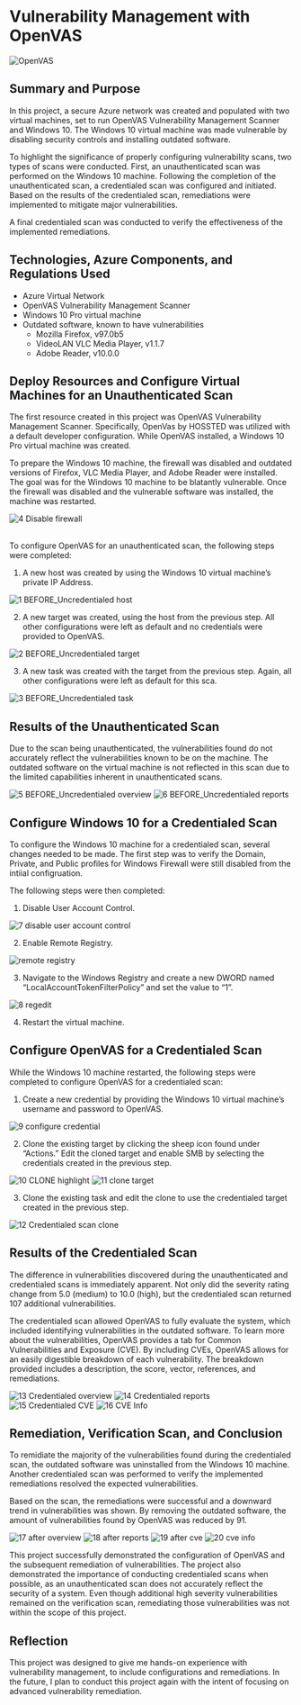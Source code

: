 # Vulnerability Management with OpenVAS
![OpenVAS](https://github.com/TylerDeaver/OpenVAS/assets/149614301/6a3b53cb-d9ca-47b4-ab6e-4f3f01a2dea0)


## Summary and Purpose

In this project, a secure Azure network was created and populated with two virtual machines, set to run OpenVAS Vulnerability Management Scanner and Windows 10. The Windows 10 virtual machine was made vulnerable by disabling security controls and installing outdated software. 

To highlight the significance of properly configuring vulnerability scans, two types of scans were conducted. First, an unauthenticated scan was performed on the Windows 10 machine. Following the completion of the unauthenticated scan, a credentialed scan was configured and initiated. Based on the results of the credentialed scan, remediations were implemented to mitigate major vulnerabilities. 

A final credentialed scan was conducted to verify the effectiveness of the implemented remediations.


## Technologies, Azure Components, and Regulations Used

- Azure Virtual Network
- OpenVAS Vulnerability Management Scanner
- Windows 10 Pro virtual machine
- Outdated software, known to have vulnerabilities
  - Mozilla Firefox, v97.0b5
  - VideoLAN VLC Media Player, v1.1.7
  - Adobe Reader, v10.0.0


## Deploy Resources and Configure Virtual Machines for an Unauthenticated Scan

The first resource created in this project was OpenVAS Vulnerability Management Scanner. Specifically, OpenVas by HOSSTED was utilized with a default developer configuration. While OpenVAS installed, a Windows 10 Pro virtual machine was created. 

To prepare the Windows 10 machine, the firewall was disabled and outdated versions of Firefox, VLC Media Player, and Adobe Reader were installed. The goal was for the Windows 10 machine to be blatantly vulnerable. Once the firewall was disabled and the vulnerable software was installed, the machine was restarted.


![4 Disable firewall](https://github.com/TylerDeaver/OpenVAS/assets/149614301/d0f4c453-b01f-4bf7-9c45-9844cf4266cc)


<br>To configure OpenVAS for an unauthenticated scan, the following steps were completed:

1. A new host was created by using the Windows 10 virtual machine’s private IP Address.


![1 BEFORE_Uncredentialed host](https://github.com/TylerDeaver/OpenVAS/assets/149614301/80742a9f-0341-4296-bb29-df15529b75a8)


2. A new target was created, using the host from the previous step. All other configurations were left as default and no credentials were provided to OpenVAS.


![2 BEFORE_Uncredentialed target](https://github.com/TylerDeaver/OpenVAS/assets/149614301/694460cc-7de3-40f8-b01f-94e3a28f402f)


3. A new task was created with the target from the previous step. Again, all other configurations were left as default for this sca.


![3 BEFORE_Uncredentialed task](https://github.com/TylerDeaver/OpenVAS/assets/149614301/860b35b1-a330-4eca-8c33-8c662a85d56c)



##  Results of the Unauthenticated Scan

Due to the scan being unauthenticated, the vulnerabilities found do not accurately reflect the vulnerabilities known to be on the machine. The outdated software on the virtual machine is not reflected in this scan due to the limited capabilities inherent in unauthenticated scans.


![5 BEFORE_Uncredentialed overview](https://github.com/TylerDeaver/OpenVAS/assets/149614301/b1c77fa5-e21c-4ed2-8711-f7622f97d1c6)
![6 BEFORE_Uncredentialed reports](https://github.com/TylerDeaver/OpenVAS/assets/149614301/3d5388a7-f94c-4586-8969-161bb15980b7)


## Configure Windows 10 for a Credentialed Scan

To configure the Windows 10 machine for a credentialed scan, several changes needed to be made. The first step was to verify the Domain, Private, and Public profiles for Windows Firewall were still disabled from the intiial configruation.

The following steps were then completed:

1. Disable User Account Control.


![7 disable user account control](https://github.com/TylerDeaver/OpenVAS/assets/149614301/87eb7d5f-c7e6-429d-b0e5-cb218243a04c)


2. Enable Remote Registry.


![remote registry](https://github.com/TylerDeaver/OpenVAS/assets/149614301/5197899e-c971-44e7-9cca-935b910297ec)


3. Navigate to the Windows Registry and create a new DWORD named “LocalAccountTokenFilterPolicy” and set the value to “1”.


![8 regedit](https://github.com/TylerDeaver/OpenVAS/assets/149614301/bcc9a5df-7068-45ad-bebd-03ed4cb5dbe7)


4. Restart the virtual machine.


## Configure OpenVAS for a Credentialed Scan

While the Windows 10 machine restarted, the following steps were completed to configure OpenVAS for a credentialed scan:

1. Create a new credential by providing the Windows 10 virtual machine’s username and password to OpenVAS.


![9 configure credential](https://github.com/TylerDeaver/OpenVAS/assets/149614301/4e9f8471-cadd-4de3-afba-3cf12b716dc1)


2. Clone the existing target by clicking the sheep icon found under “Actions.” Edit the cloned target and enable SMB by selecting the credentials created in the previous step.


![10 CLONE highlight](https://github.com/TylerDeaver/OpenVAS/assets/149614301/357205d0-d5f2-40cc-811c-a8977671bfc4)
![11 clone target](https://github.com/TylerDeaver/OpenVAS/assets/149614301/925e3d45-49fe-49a5-ab06-92c3a1152e49)



3. Clone the existing task and edit the clone to use the credentialed target created in the previous step.


![12 Credentialed scan clone](https://github.com/TylerDeaver/OpenVAS/assets/149614301/3c1c0fbe-e7b8-41bd-9da9-dd8c21da38ff)


## Results of the Credentialed Scan

The difference in vulnerabilities discovered during the unauthenticated and credentialed scans is immediately apparent. Not only did the severity rating change from 5.0 (medium) to 10.0 (high), but the credentialed scan returned 107 additional vulnerabilities. 

The credentialed scan allowed OpenVAS to fully evaluate the system, which included identifying vulnerabilities in the outdated software. To learn more about the vulnerabilities, OpenVAS provides a tab for Common Vulnerabilities and Exposure (CVE). By including CVEs, OpenVAS allows for an easily digestible breakdown of each vulnerability. The breakdown provided includes a description, the score, vector, references, and remediations.


![13 Credentialed overview](https://github.com/TylerDeaver/OpenVAS/assets/149614301/6461d348-804a-4018-a258-84dce552333d)
![14 Credentialed reports](https://github.com/TylerDeaver/OpenVAS/assets/149614301/570d86ec-41b5-40a0-a290-1188b121a774)
![15 Credentialed CVE](https://github.com/TylerDeaver/OpenVAS/assets/149614301/b1766134-794d-4df1-9f8d-2dbdc6195fb0)
![16 CVE Info](https://github.com/TylerDeaver/OpenVAS/assets/149614301/c871409a-76ad-4efb-8f3b-a9b680467fb4)



## Remediation, Verification Scan, and Conclusion

To remidiate the majority of the vulnerabilities found during the credentialed scan, the outdated software was uninstalled from the Windows 10 machine. Another credentialed scan was performed to verify the implemented remediations resolved the expected vulnerabilities. 

Based on the scan, the remediations were successful and a downward trend in vulnerabilities was shown. By removing the outdated software, the amount of vulnerabilities found by OpenVAS was reduced by 91.


![17 after overview](https://github.com/TylerDeaver/OpenVAS/assets/149614301/a5e53cf9-e572-4b00-8785-68c4a4732440)
![18 after reports](https://github.com/TylerDeaver/OpenVAS/assets/149614301/67f382eb-6787-46c3-80d7-4da865c9d67d)
![19 after cve](https://github.com/TylerDeaver/OpenVAS/assets/149614301/b649e372-3f31-4431-ab58-42f65336375d)
![20 cve info](https://github.com/TylerDeaver/OpenVAS/assets/149614301/934e914e-001e-4607-9ea6-f5d7e4589255)


This project successfully demonstrated the configuration of OpenVAS and the subsequent remediation of vulnerabilities. The project also demonstrated the importance of conducting credentialed scans when possible, as an unauthenticated scan does not accurately reflect the security of a system. Even though additional high severity vulnerabilities remained on the verification scan, remediating those vulnerabilities was not within the scope of this project.


## Reflection
This project was designed to give me hands-on experience with vulnerability management, to include configurations and remediations. In the future, I plan to conduct this project again with the intent of focusing on advanced vulnerability remediation.


